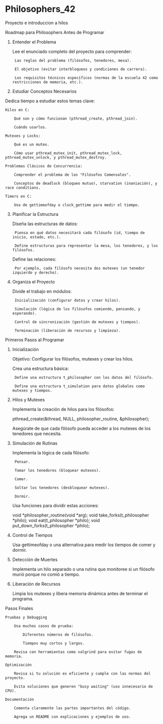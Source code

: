 # Philosophers_42
Proyecto e introduccion a hilos

Roadmap para Philosophers
Antes de Programar
1. Entender el Problema

    Lee el enunciado completo del proyecto para comprender:

        Las reglas del problema (filósofos, tenedores, mesa).

        El objetivo (evitar interbloqueos y condiciones de carrera).

        Los requisitos técnicos específicos (normas de la escuela 42 como restricciones de memoria, etc.).

2. Estudiar Conceptos Necesarios

Dedica tiempo a estudiar estos temas clave:

    Hilos en C:

        Qué son y cómo funcionan (pthread_create, pthread_join).

        Cuándo usarlos.

    Mutexes y Locks:

        Qué es un mutex.

        Cómo usar pthread_mutex_init, pthread_mutex_lock, pthread_mutex_unlock, y pthread_mutex_destroy.

    Problemas Clásicos de Concurrencia:

        Comprender el problema de los "Filósofos Comensales".

        Conceptos de deadlock (bloqueo mutuo), starvation (inaniación), y race conditions.

    Timers en C:

        Uso de gettimeofday o clock_gettime para medir el tiempo.

3. Planificar la Estructura

    Diseña las estructuras de datos:

        Piensa en qué datos necesitará cada filósofo (id, tiempo de inicio, estado, etc.).

        Define estructuras para representar la mesa, los tenedores, y los filósofos.

    Define las relaciones:

        Por ejemplo, cada filósofo necesita dos mutexes (un tenedor izquierdo y derecho).

4. Organiza el Proyecto

    Divide el trabajo en módulos:

        Inicialización (configurar datos y crear hilos).

        Simulación (lógica de los filósofos comiendo, pensando, y esperando).

        Control de sincronización (gestión de mutexes y tiempos).

        Terminación (liberación de recursos y limpieza).

Primeros Pasos al Programar
1. Inicialización

    Objetivo: Configurar los filósofos, mutexes y crear los hilos.

    Crea una estructura básica:

        Define una estructura t_philosopher con los datos del filósofo.

        Define una estructura t_simulation para datos globales como mutexes y tiempos.

2. Hilos y Mutexes

    Implementa la creación de hilos para los filósofos:

    pthread_create(&thread, NULL, philosopher_routine, &philosopher);

    Asegúrate de que cada filósofo pueda acceder a los mutexes de los tenedores que necesita.

3. Simulación de Rutinas

    Implementa la lógica de cada filósofo:

        Pensar.

        Tomar los tenedores (bloquear mutexes).

        Comer.

        Soltar los tenedores (desbloquear mutexes).

        Dormir.

    Usa funciones para dividir estas acciones:

    void *philosopher_routine(void *arg);
    void take_forks(t_philosopher *philo);
    void eat(t_philosopher *philo);
    void put_down_forks(t_philosopher *philo);

4. Control de Tiempos

    Usa gettimeofday o una alternativa para medir los tiempos de comer y dormir.

5. Detección de Muertes

    Implementa un hilo separado o una rutina que monitoree si un filósofo murió porque no comió a tiempo.

6. Liberación de Recursos

    Limpia los mutexes y libera memoria dinámica antes de terminar el programa.

Pasos Finales

    Pruebas y Debugging

        Usa muchos casos de prueba:

            Diferentes números de filósofos.

            Tiempos muy cortos y largos.

        Revisa con herramientas como valgrind para evitar fugas de memoria.

    Optimización

        Revisa si tu solución es eficiente y cumple con las normas del proyecto.

        Evita soluciones que generen "busy waiting" (uso innecesario de CPU).

    Documentación

        Comenta claramente las partes importantes del código.

        Agrega un README con explicaciones y ejemplos de uso.

